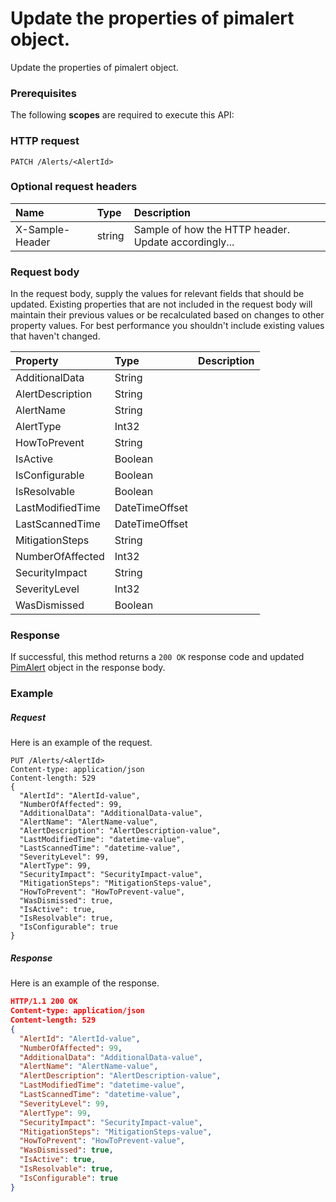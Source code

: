 # Update the properties of pimalert object.

Update the properties of pimalert object.
### Prerequisites
The following **scopes** are required to execute this API: 
### HTTP request
<!-- { "blockType": "ignored" } -->
```http
PATCH /Alerts/<AlertId>
```
### Optional request headers
| Name       | Type | Description|
|:-----------|:------|:----------|
| X-Sample-Header  | string  | Sample of how the HTTP header. Update accordingly...|

### Request body
In the request body, supply the values for relevant fields that should be updated. Existing properties that are not included in the request body will maintain their previous values or be recalculated based on changes to other property values. For best performance you shouldn't include existing values that haven't changed.

| Property	   | Type	|Description|
|:---------------|:--------|:----------|
|AdditionalData|String||
|AlertDescription|String||
|AlertName|String||
|AlertType|Int32||
|HowToPrevent|String||
|IsActive|Boolean||
|IsConfigurable|Boolean||
|IsResolvable|Boolean||
|LastModifiedTime|DateTimeOffset||
|LastScannedTime|DateTimeOffset||
|MitigationSteps|String||
|NumberOfAffected|Int32||
|SecurityImpact|String||
|SeverityLevel|Int32||
|WasDismissed|Boolean||

### Response
If successful, this method returns a `200 OK` response code and updated [PimAlert](../resources/pimalert.md) object in the response body.
### Example
##### Request
Here is an example of the request.
<!-- {
  "blockType": "request",
  "name": "update_pimalert"
}-->
```http
PUT /Alerts/<AlertId>
Content-type: application/json
Content-length: 529
{
  "AlertId": "AlertId-value",
  "NumberOfAffected": 99,
  "AdditionalData": "AdditionalData-value",
  "AlertName": "AlertName-value",
  "AlertDescription": "AlertDescription-value",
  "LastModifiedTime": "datetime-value",
  "LastScannedTime": "datetime-value",
  "SeverityLevel": 99,
  "AlertType": 99,
  "SecurityImpact": "SecurityImpact-value",
  "MitigationSteps": "MitigationSteps-value",
  "HowToPrevent": "HowToPrevent-value",
  "WasDismissed": true,
  "IsActive": true,
  "IsResolvable": true,
  "IsConfigurable": true
}
```
##### Response
<!-- {
  "blockType": "response",
  "truncated": false,
  "@odata.type": "pimalert"
} -->
Here is an example of the response.
```json
HTTP/1.1 200 OK
Content-type: application/json
Content-length: 529
{
  "AlertId": "AlertId-value",
  "NumberOfAffected": 99,
  "AdditionalData": "AdditionalData-value",
  "AlertName": "AlertName-value",
  "AlertDescription": "AlertDescription-value",
  "LastModifiedTime": "datetime-value",
  "LastScannedTime": "datetime-value",
  "SeverityLevel": 99,
  "AlertType": 99,
  "SecurityImpact": "SecurityImpact-value",
  "MitigationSteps": "MitigationSteps-value",
  "HowToPrevent": "HowToPrevent-value",
  "WasDismissed": true,
  "IsActive": true,
  "IsResolvable": true,
  "IsConfigurable": true
}
```

<!-- uuid: 0cd594e6-8e5e-45e9-87fe-c9bc7538b00c
2015-10-15 16:17:33 UTC -->
<!-- {
  "type": "#page.annotation",
  "description": "Update the properties of pimalert object.",
  "keywords": "",
  "section": "documentation",
  "tocPath": ""
}-->